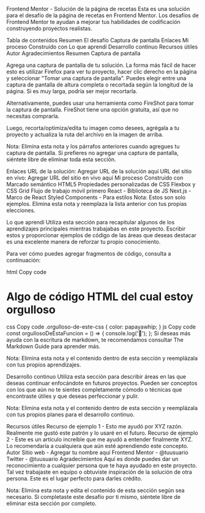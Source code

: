 Frontend Mentor - Solución de la página de recetas
Esta es una solución para el desafío de la página de recetas en Frontend Mentor. Los desafíos de Frontend Mentor te ayudan a mejorar tus habilidades de codificación construyendo proyectos realistas.

Tabla de contenidos
Resumen
El desafío
Captura de pantalla
Enlaces
Mi proceso
Construido con
Lo que aprendí
Desarrollo continuo
Recursos útiles
Autor
Agradecimientos
Resumen
Captura de pantalla


Agrega una captura de pantalla de tu solución. La forma más fácil de hacer esto es utilizar Firefox para ver tu proyecto, hacer clic derecho en la página y seleccionar "Tomar una captura de pantalla". Puedes elegir entre una captura de pantalla de altura completa o recortada según la longitud de la página. Si es muy larga, podría ser mejor recortarla.

Alternativamente, puedes usar una herramienta como FireShot para tomar la captura de pantalla. FireShot tiene una opción gratuita, así que no necesitas comprarla.

Luego, recorta/optimiza/edita tu imagen como desees, agrégala a tu proyecto y actualiza la ruta del archivo en la imagen de arriba.

Nota: Elimina esta nota y los párrafos anteriores cuando agregues tu captura de pantalla. Si prefieres no agregar una captura de pantalla, siéntete libre de eliminar toda esta sección.

Enlaces
URL de la solución: Agregar URL de la solución aquí
URL del sitio en vivo: Agregar URL del sitio en vivo aquí
Mi proceso
Construido con
Marcado semántico HTML5
Propiedades personalizadas de CSS
Flexbox y CSS Grid
Flujo de trabajo móvil primero
React - Biblioteca de JS
Next.js - Marco de React
Styled Components - Para estilos
Nota: Estos son solo ejemplos. Elimina esta nota y reemplaza la lista anterior con tus propias elecciones.

Lo que aprendí
Utiliza esta sección para recapitular algunos de los aprendizajes principales mientras trabajabas en este proyecto. Escribir estos y proporcionar ejemplos de código de las áreas que deseas destacar es una excelente manera de reforzar tu propio conocimiento.

Para ver cómo puedes agregar fragmentos de código, consulta a continuación:

html
Copy code
<h1>Algo de código HTML del cual estoy orgulloso</h1>
css
Copy code
.orgulloso-de-este-css {
  color: papayawhip;
}
js
Copy code
const orgullosoDeEstaFuncion = () => {
  console.log('🎉');
};
Si deseas más ayuda con la escritura de markdown, te recomendamos consultar The Markdown Guide para aprender más.

Nota: Elimina esta nota y el contenido dentro de esta sección y reemplázala con tus propios aprendizajes.

Desarrollo continuo
Utiliza esta sección para describir áreas en las que deseas continuar enfocándote en futuros proyectos. Pueden ser conceptos con los que aún no te sientes completamente cómodo o técnicas que encontraste útiles y que deseas perfeccionar y pulir.

Nota: Elimina esta nota y el contenido dentro de esta sección y reemplázala con tus propios planes para el desarrollo continuo.

Recursos útiles
Recurso de ejemplo 1 - Esto me ayudó por XYZ razón. Realmente me gustó este patrón y lo usaré en el futuro.
Recurso de ejemplo 2 - Este es un artículo increíble que me ayudó a entender finalmente XYZ. Lo recomendaría a cualquiera que aún esté aprendiendo este concepto.
Autor
Sitio web - Agregar tu nombre aquí
Frontend Mentor - @tuusuario
Twitter - @tuusuario
Agradecimientos
Aquí es donde puedes dar un reconocimiento a cualquier persona que te haya ayudado en este proyecto. Tal vez trabajaste en equipo o obtuviste inspiración de la solución de otra persona. Este es el lugar perfecto para darles crédito.

Nota: Elimina esta nota y edita el contenido de esta sección según sea necesario. Si completaste este desafío por ti mismo, siéntete libre de eliminar esta sección por completo.